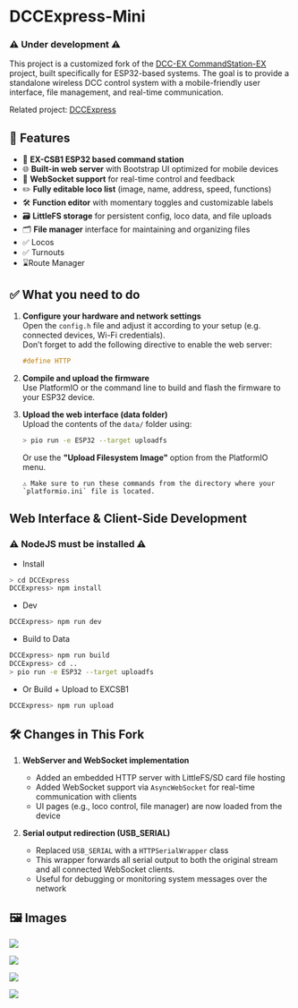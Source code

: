 # DCCExpress-Mini

### ⚠️ Under development ⚠️  
This project is a customized fork of the [DCC-EX CommandStation-EX](https://github.com/DCC-EX/CommandStation-EX)  project, built specifically for ESP32-based systems. 
The goal is to provide a standalone wireless DCC control system with a mobile-friendly user interface, file management, and real-time communication.

Related project: [DCCExpress](https://github.com/jungervin/DCCExpress)


## 🚀 Features

- 🚂 **EX-CSB1 ESP32 based command station**
- 🌐 **Built-in web server** with Bootstrap UI optimized for mobile devices
- 📡 **WebSocket support** for real-time control and feedback
- ✏️ **Fully editable loco list** (image, name, address, speed, functions)
- 🛠️ **Function editor** with momentary toggles and customizable labels
- 🗃️ **LittleFS storage** for persistent config, loco data, and file uploads
- 🗂️ **File manager** interface for maintaining and organizing files
- ✅ Locos
- ✅ Turnouts
- ⌛Route Manager

## ✅ What you need to do

1. **Configure your hardware and network settings**  
   Open the `config.h` file and adjust it according to your setup (e.g. connected devices, Wi-Fi credentials).  
   Don’t forget to add the following directive to enable the web server:

   ```cpp
   #define HTTP
   ```

2. **Compile and upload the firmware**  
   Use PlatformIO or the command line to build and flash the firmware to your ESP32 device.

3. **Upload the web interface (data folder)**  
   Upload the contents of the `data/` folder using:

   ```bash
   > pio run -e ESP32 --target uploadfs
   ```

   Or use the **"Upload Filesystem Image"** option from the PlatformIO menu.  
    ```
    ⚠️ Make sure to run these commands from the directory where your
    `platformio.ini` file is located.
    ```


## Web Interface & Client-Side Development

### ⚠️ NodeJS  must be installed ⚠️

* Install  
```bash 
> cd DCCExpress
DCCExpress> npm install
```

* Dev  
```bash
DCCExpress> npm run dev
```

* Build to Data  
```bash
DCCExpress> npm run build
DCCExpress> cd ..
> pio run -e ESP32 --target uploadfs
```

* Or Build + Upload to EXCSB1
```bash
DCCExpress> npm run upload
```

## 🛠️ Changes in This Fork

1. **WebServer and WebSocket implementation**  
   - Added an embedded HTTP server with LittleFS/SD card file hosting  
   - Added WebSocket support via `AsyncWebSocket` for real-time communication with clients  
   - UI pages (e.g., loco control, file manager) are now loaded from the device

2. **Serial output redirection (USB_SERIAL)**  
   - Replaced `USB_SERIAL` with a `HTTPSerialWrapper` class  
   - This wrapper forwards all serial output to both the original stream and all connected WebSocket clients.
   - Useful for debugging or monitoring system messages over the network

## 🖼️ Images
![](web/images/control.jpg)

![](web/images/locoeditor.jpg)

![](web/images/turnouts.jpg)

![](web/images/filemanager.jpg)


